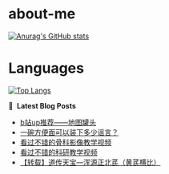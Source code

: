 # about-me
[![Anurag's GitHub stats](https://github-readme-stats.vercel.app/api?username=whitewatercn)](https://github.com/anuraghazra/github-readme-stats)

# Languages
[![Top Langs](https://github-readme-stats.vercel.app/api/top-langs/?username=whitewatercn)](https://github.com/anuraghazra/github-readme-stats)

📕 &nbsp;**Latest Blog Posts**
<!-- BLOG-POST-LIST:START -->
- [b站up推荐——地图罐头](https://forum.beginner.center/t/topic/894/1)
- [一碗方便面可以装下多少谣言？](https://forum.beginner.center/t/topic/893/1)
- [看过不错的骨科影像教学视频](https://forum.beginner.center/t/topic/432/11)
- [看过不错的科研教学视频](https://forum.beginner.center/t/topic/891/1)
- [【转载】道传天宝—浑源正北芪（黄芪横比）](https://forum.beginner.center/t/topic/883/1)
<!-- BLOG-POST-LIST:END -->
